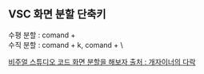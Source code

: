 ## VSC 화면 분할 단축키

수평 분할 : comand + \
수직 분할 : comand + k, comand + \

[비주얼 스튜디오 코드 화면 분할을 해보자 출처 : 개자이너의 다락](https://ssimplay.tistory.com/421)
